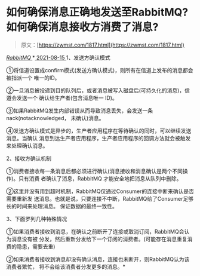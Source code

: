 <!--yml
category: 未分类
date: 0001-01-01 00:00:00
--->

# 如何确保消息正确地发送至RabbitMQ?如何确保消息接收方消费了消息?

> 原文：[https://zwmst.com/1817.html](https://zwmst.com/1817.html)

   [ *RabbitMQ* ](https://zwmst.com/rabbitmq)*[ <time datetime="2021-08-15T16:36:11+08:00"> 2021-08-15 </time> ](https://zwmst.com/1817.html)  1、发送方确认模式

①将信道设置成confirm模式(发送方确认模式)，则所有在信道上发布的消息都会被指派一个 唯一的ID。

②一旦消息被投递到目的队列后，或者消息被写入磁盘后(可持久化的消息)，信道会发送一个 确认给生产者(包含消息唯一 ID)。

③如果RabbitMQ发生内部错误从而导致消息丢失，会发送一条 nack(notacknowledged， 未确认)消息。

④发送方确认模式是异步的，生产者应用程序在等待确认的同时，可以继续发送消息。当确认 消息到达生产者应用程序，生产者应用程序的回调方法就会被触发来处理确认消息。

2、接收方确认机制

①消费者接收每一条消息后都必须进行确认(消息接收和消息确认是两个不同操作)。只有消费 者确认了消息，RabbitMQ 才能安全地把消息从队列中删除。

②这里并没有用到超时机制，RabbitMQ仅通过Consumer的连接中断来确认是否需要重新发 送消息。也就是说，只要连接不中断，RabbitMQ给了Consumer足够长的时间来处理消息。 保证数据的最终一致性。

3、下面罗列几种特殊情况

①如果消费者接收到消息，在确认之前断开了连接或取消订阅，RabbitMQ会认为消息没有被 分发，然后重新分发给下一个订阅的消费者。(可能存在消息重复消费的隐患，需要去重)

②如果消费者接收到消息却没有确认消息，连接也未断开，则RabbitMQ认为该消费者繁忙， 将不会给该消费者分发更多的消息。*